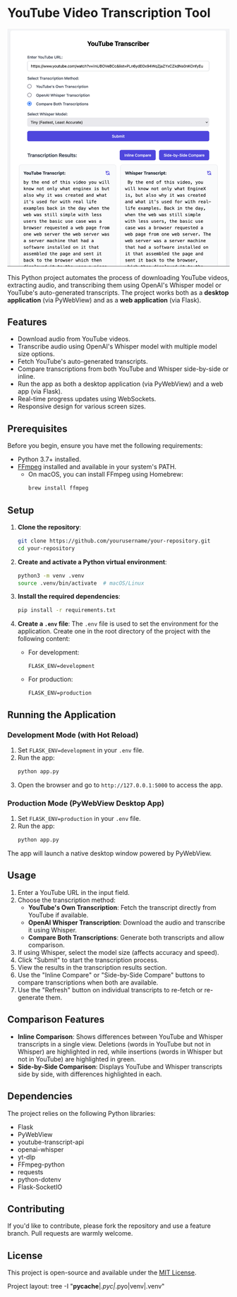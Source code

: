 # YouTube Video Transcription Tool

<p align="center">
  <img src="images/preview.png" alt="Preview of YouTube Video Transcription Tool" width="800">
</p>

This Python project automates the process of downloading YouTube videos, extracting audio, and transcribing them using OpenAI's Whisper model or YouTube's auto-generated transcripts. The project works both as a **desktop application** (via PyWebView) and as a **web application** (via Flask).

## Features

- Download audio from YouTube videos.
- Transcribe audio using OpenAI's Whisper model with multiple model size options.
- Fetch YouTube's auto-generated transcripts.
- Compare transcriptions from both YouTube and Whisper side-by-side or inline.
- Run the app as both a desktop application (via PyWebView) and a web app (via Flask).
- Real-time progress updates using WebSockets.
- Responsive design for various screen sizes.

## Prerequisites

Before you begin, ensure you have met the following requirements:

- Python 3.7+ installed.
- [FFmpeg](https://ffmpeg.org/download.html) installed and available in your system's PATH.
  - On macOS, you can install FFmpeg using Homebrew:
    ```bash
    brew install ffmpeg
    ```

## Setup

1. **Clone the repository**:
    ```bash
    git clone https://github.com/yourusername/your-repository.git
    cd your-repository
    ```

2. **Create and activate a Python virtual environment**:
    ```bash
    python3 -m venv .venv
    source .venv/bin/activate  # macOS/Linux
    ```

3. **Install the required dependencies**:
    ```bash
    pip install -r requirements.txt
    ```

4. **Create a `.env` file**:
    The `.env` file is used to set the environment for the application. Create one in the root directory of the project with the following content:

    - For development:
      ```plaintext
      FLASK_ENV=development
      ```

    - For production:
      ```plaintext
      FLASK_ENV=production
      ```

## Running the Application

### Development Mode (with Hot Reload)

1. Set `FLASK_ENV=development` in your `.env` file.
2. Run the app:
   ```bash
   python app.py
   ```
3. Open the browser and go to `http://127.0.0.1:5000` to access the app.

### Production Mode (PyWebView Desktop App)

1. Set `FLASK_ENV=production` in your `.env` file.
2. Run the app:
   ```bash
   python app.py
   ```

The app will launch a native desktop window powered by PyWebView.

## Usage

1. Enter a YouTube URL in the input field.
2. Choose the transcription method:
    - **YouTube's Own Transcription**: Fetch the transcript directly from YouTube if available.
    - **OpenAI Whisper Transcription**: Download the audio and transcribe it using Whisper.
    - **Compare Both Transcriptions**: Generate both transcripts and allow comparison.
3. If using Whisper, select the model size (affects accuracy and speed).
4. Click "Submit" to start the transcription process.
5. View the results in the transcription results section.
6. Use the "Inline Compare" or "Side-by-Side Compare" buttons to compare transcriptions when both are available.
7. Use the "Refresh" button on individual transcripts to re-fetch or re-generate them.

## Comparison Features

- **Inline Comparison**: Shows differences between YouTube and Whisper transcripts in a single view. Deletions (words in YouTube but not in Whisper) are highlighted in red, while insertions (words in Whisper but not in YouTube) are highlighted in green.
- **Side-by-Side Comparison**: Displays YouTube and Whisper transcripts side by side, with differences highlighted in each.

## Dependencies

The project relies on the following Python libraries:
- Flask
- PyWebView
- youtube-transcript-api
- openai-whisper
- yt-dlp
- FFmpeg-python
- requests
- python-dotenv
- Flask-SocketIO

## Contributing

If you'd like to contribute, please fork the repository and use a feature branch. Pull requests are warmly welcome.

## License

This project is open-source and available under the [MIT License](LICENSE).

Project layout:
tree -I "__pycache__|*.pyc|*.pyo|venv|.venv"
